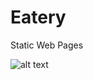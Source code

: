 # Eatery

Static Web Pages

		
![alt text](http://www.mediafire.com/convkey/3a34/4vw82wcs5ibhad9zg.jpg?size_id=a)
